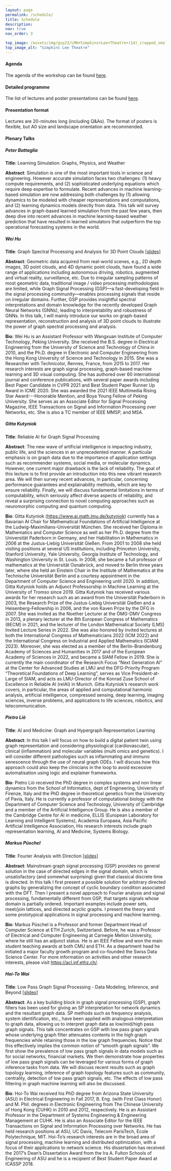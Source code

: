```yaml
---
layout: page
permalink: /schedule/
title: Schedule
description: 
nav: true
nav_order: 3

top_image: /assets/img/gsp23/LMH+Simpkins+Lee+Theatre+(14)_cropped_smaller.jpg
top_image_alt: "Simpkins Lee Theatre"
---
```


#### Agenda
The agenda of the workshop can be found [here](https://gspworkshop.org/assets/pdf/Graph%20Signal%20Processing%20Programme%20V4.pdf).

#### Detailed programme
The list of lectures and poster presentations can be found [here](https://gspworkshop.org/assets/pdf/List%20of%20Papers%20V4.pdf).

#### Presentation format
Lectures are 20-minutes long (including Q&As). The format of posters is flexible, but A0 size and landscape orientation are recommended.

#### Plenary Talks

<p id="Peter Battaglia"></p>

##### **Peter Battaglia**

**Title**: Learning Simulation: Graphs, Physics, and Weather

**Abstract**: Simulation is one of the most important tools in science and engineering. However accurate simulation faces two challenges: (1) heavy compute requirements, and (2) sophisticated underlying equations which require deep expertise to formulate. Recent advances in machine learning-based simulation are now addressing both challenges by (1) allowing dynamics to be modeled with cheaper representations and computations, and (2) learning dynamics models directly from data. This talk will survey advances in graph-based learned simulation from the past few years, then deep dive into recent advances in machine learning-based weather prediction that have resulted in learned simulators that outperform the top operational forecasting systems in the world.

<p id="Wei Hu"></p>

##### **Wei Hu**

**Title**: Graph Spectral Processing and Analysis for 3D Point Clouds [[slides]](https://gspworkshop.org/assets/pdf/Wei%20Hu_GSPW2023.pdf)

**Abstract**: Geometric data acquired from real-world scenes, e.g., 2D depth images, 3D point clouds, and 4D dynamic point clouds, have found a wide range of applications including autonomous driving, robotics, augmented and virtual reality, surveillance, etc. Due to irregular sampling patterns of most geometric data, traditional image / video processing methodologies are limited, while Graph Signal Processing (GSP)—a fast-developing field in the signal processing community—enables processing signals that reside on irregular domains. Further, GSP provides insightful spectral interpretations and domain knowledge for the recently developed Graph Neural Networks (GNNs), leading to interpretability and robustness of GNNs. In this talk, I will mainly introduce our works on graph-based representation, reconstruction and analysis of 3D point clouds to illustrate the power of graph spectral processing and analysis.

**Bio**: Wei Hu is an Assistant Professor with Wangxuan Institute of Computer Technology, Peking University. She received the B.S. degree in Electrical Engineering from the University of Science and Technology of China in 2010, and the Ph.D. degree in Electronic and Computer Engineering from the Hong Kong University of Science and Technology in 2015. She was a Researcher with Technicolor, Rennes, France, from 2015 to 2017. Her research interests are graph signal processing, graph-based machine learning and 3D visual computing. She has authored over 60 international journal and conference publications, with several paper awards including Best Paper Candidate in CVPR 2021 and Best Student Paper Runner Up Award in ICME 2020. She was awarded the 2021 IEEE Multimedia Rising Star Award---Honorable Mention, and Boya Young Fellow of Peking University. She serves as an Associate Editor for Signal Processing Magazine, IEEE Transactions on Signal and Information Processing over Networks, etc. She is also a TC member of IEEE MMSP, and MSA.

<p id="Gitta Kutyniok"></p>

##### **Gitta Kutyniok**

**Title**: Reliable AI for Graph Signal Processing

**Abstract**: The new wave of artificial intelligence is impacting industry, public life, and the sciences in an unprecedented manner. A particular emphasis is on graph data due to the importance of application settings such as recommender systems, social media, or molecular dynamics. However, one current major drawback is the lack of reliability. The goal of this lecture is to first provide an introduction into this new vibrant research area. We will then survey recent advances, in particular, concerning performance guarantees and explainability methods, which are key to ensure reliability. Finally, we will discuss fundamental limitations in terms of computability, which seriously affect diverse aspects of reliability, and reveal a surprising connection to novel computing approaches such as neuromorphic computing and quantum computing.

**Bio**: Gitta Kutyniok (https://www.ai.math.lmu.de/kutyniok) currently has a Bavarian AI Chair for Mathematical Foundations of Artificial Intelligence at the Ludwig-Maximilians-Universität München. She received her Diploma in Mathematics and Computer Science as well as her Ph.D. degree from the Universität Paderborn in Germany, and her Habilitation in Mathematics in 2006 at the Justus-Liebig Universität Gießen. From 2001 to 2008 she held visiting positions at several US institutions, including Princeton University, Stanford University, Yale University, Georgia Institute of Technology, and Washington University in St. Louis. In 2008, she became a full professor of mathematics at the Universität Osnabrück, and moved to Berlin three years later, where she held an Einstein Chair in the Institute of Mathematics at the Technische Universität Berlin and a courtesy appointment in the Department of Computer Science and Engineering until 2020. In addition, Gitta Kutyniok holds an Adjunct Professorship in Machine Learning at the University of Tromso since 2019.
Gitta Kutyniok has received various awards for her research such as an award from the Universität Paderborn in 2003, the Research Prize of the Justus-Liebig Universität Gießen and a Heisenberg-Fellowship in 2006, and the von Kaven Prize by the DFG in 2007. She was invited as the Noether Lecturer at the ÖMG-DMV Congress in 2013, a plenary lecturer at the 8th European Congress of Mathematics (8ECM) in 2021, and the lecturer of the London Mathematical Society (LMS) Invited Lecture Series in 2022. She was also honored by invited lectures at both the International Congress of Mathematicians 2022 (ICM 2022) and the International Congress on Industrial and Applied Mathematics (ICIAM 2023). Moreover, she was elected as a member of the Berlin-Brandenburg Academy of Sciences and Humanities in 2017 and of the European Academy of Sciences in 2022, and became a SIAM Fellow in 2019. She is currently the main coordinator of the Research Focus “Next Generation AI” at the Center for Advanced Studies at LMU and the DFG-Priority Program “Theoretical Foundations of Deep Learning”, serves as Vice President-at-Large of SIAM, and acts as LMU-Director of the Konrad Zuse School of Excellence in Reliable AI (relAI) in Munich.
Gitta Kutyniok’s research work covers, in particular, the areas of applied and computational harmonic analysis, artificial intelligence, compressed sensing, deep learning, imaging sciences, inverse problems, and applications to life sciences, robotics, and telecommunication.

<p id="Pietro Liò"></p>

##### **Pietro Liò**

**Title**: AI and Medicine: Graph and Hypergraph Representation Learning

**Abstract**: In this talk I will focus on how to build a digital patient twin using graph representation and considering physiological (cardiovascular), clinical (inflammation) and molecular variables (multi omics and genetics). I will consider different pathologies such as inflammating and immuno senescence through the use of neural graph ODEs. I will discuss how this approach could also keep the clinicians in the loop to avoid excessive automatisation using logic and explainer frameworks.

**Bio**: Pietro Liò received the PhD degree in complex systems and non linear dynamics from the School of Informatics, dept of Engineering, University of Firenze, Italy and the PhD degree in theoretical genetics from the University of Pavia, Italy. He is currently a professor of computational biology with the Department of Computer Science and Technology, University of Cambridge
and a member of the Artificial Intelligence Group. He is also a member of the Cambridge Centre for AI in medicine, ELLIS (European Laboratory for Learning and Intelligent Systems), Academia Europaea, Asia Pacific Artificial Intelligence Association, His research interests include graph representation learning, AI and Medicine, Systems Biology.

<p id="Markus Püschel"></p>

##### **Markus Püschel**

**Title**: Fourier Analysis with Direction [[slides]](https://gspworkshop.org/assets/pdf/gsp-oxford-jun23.pdf)

**Abstract**: Mainstream graph signal processing (GSP) provides no general solution in the case of directed edges in the signal domain, which is unsatisfactory (and somewhat surprising) given that classical discrete time is directed. In this talk I first present a possible solution for arbitrary directed graphs by generalizing the concept of cyclic boundary condition associated with the DFT. Then I present a novel approach to Fourier analysis and signal processing, fundamentally different from GSP, that targets signals whose domain is partially ordered. Important examples include power sets, meet/join lattices, and directed acyclic graphs. I present the theory and some prototypical applications in signal processing and machine learning.

**Bio**: Markus Püschel is a Professor and former Department Head of Computer Science at ETH Zurich, Switzerland. Before, he was a Professor of Electrical and Computer Engineering at Carnegie Mellon University, where he still has an adjunct status. He is an IEEE Fellow and won the main student teaching awards at both CMU and ETH. As a department head he initiated a major faculty growth program and co-founded the Swiss Data Science Center. For more information on activities and other research interests, please visit https://acl.inf.ethz.ch/.

<p id="Hoi-To Wai"></p>

##### **Hoi-To Wai**

**Title**: Low Pass Graph Signal Processing - Data Modeling, Inference, and Beyond [[slides]](https://gspworkshop.org/assets/pdf/Low-Pass-GSP-Workshop.pdf)

**Abstract**: As a key building block in graph signal processing (GSP), graph filters has been used for giving an SP interpretation for network dynamics and the resultant graph data. SP methods such as frequency analysis, system identification, etc., have been applied with analogous interpretation to graph data, allowing us to interpret graph data as low/mid/high pass graph signals. This talk concentrates on GSP with low pass graph signals whose underlying graph filter attenuates contents in the high graph frequencies while retaining those in the low graph frequencies. Notice that this effectively implies the common notion of “smooth graph signals”. We first show the prevalence of low pass graph signals in data models such as for social networks, financial markets. We then demonstrate how properties of low pass graph signals can be leveraged for various forms of graph inference tasks from data. We will discuss recent results such as graph topology learning, inference of graph topology features such as community, centrality, detection of low pass graph signals, etc. The effects of low pass filtering in graph machine learning will also be discussed.

**Bio**: Hoi-To Wai received his PhD degree from Arizona State University (ASU) in Electrical Engineering in Fall 2017, B. Eng. (with First Class Honor) and M. Phil. degrees in Electronic Engineering from The Chinese University of Hong Kong (CUHK) in 2010 and 2012, respectively. He is an Assistant Professor in the Department of Systems Engineering & Engineering Management at CUHK. He is also an Associate Editor for the IEEE Transactions on Signal and Information Processing over Networks. He has held research positions at ASU, UC Davis, Telecom ParisTech, Ecole Polytechnique, MIT. Hoi-To’s research interests are in the broad area of signal processing, machine learning and distributed optimization, with a focus of their applications to network science. His dissertation has received the 2017’s Dean’s Dissertation Award from the Ira A. Fulton Schools of Engineering of ASU and he is a recipient of Best Student Paper Award at ICASSP 2018.
